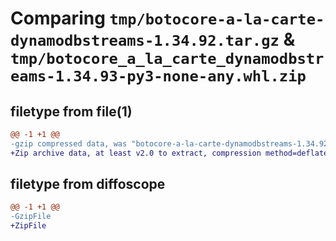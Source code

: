 # Comparing `tmp/botocore-a-la-carte-dynamodbstreams-1.34.92.tar.gz` & `tmp/botocore_a_la_carte_dynamodbstreams-1.34.93-py3-none-any.whl.zip`

## filetype from file(1)

```diff
@@ -1 +1 @@
-gzip compressed data, was "botocore-a-la-carte-dynamodbstreams-1.34.92.tar", last modified: Fri Apr 26 01:01:33 2024, max compression
+Zip archive data, at least v2.0 to extract, compression method=deflate
```

## filetype from diffoscope

```diff
@@ -1 +1 @@
-GzipFile
+ZipFile
```

